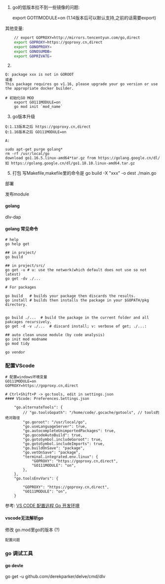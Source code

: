 1. 
   go的低版本拉不到一些镜像的问题:

    export GO111MODULE=on (1.14版本后可以默认支持,之前的话需要export)

其他变量:  
~~~sh
    // export GOPROXY=http://mirrors.tencentyun.com/go,direct
    export GOPROXY=https://goproxy.cn,direct
    export GONOPROXY=
    export GONOSUMDB=
    export GOPRIVATE=
~~~

2.

~~~
Q: package xxx is not in GOROOT  
或者
This package requires go v1.16, please upgrade your go version or use the appropriate docker builder.

# 初始化GO MOD
    export GO111MODULE=on  
    go mod init `mod_name`  
~~~

3. go版本升级 

~~~
Q:1.13版本之后 https://goproxy.cn,direct
Q:1.16版本之后 GO111MODULE=on

A:

sudo apt-get purge golang*
rm -rf /usr/local/go
download go1.16.5.linux-amd64*tar.gz from https://golang.google.cn/dl/
如 https://golang.google.cn/dl/go1.18.10.linux-amd64.tar.gz

~~~


5. 打包
    写Makefile,makefile里的命令是 go build -X "xxx" -o dest ./main.go

部署

发布module

#### golang
dlv-dap


#### golang 常见命令
~~~
# help
go help get

## in project/
go build  

## in project/src/
go get -u # u: use the network(which default does not use so not latest)
go get -dv ./...

# For packages

go build   # builds your package then discards the results.
go install # builds then installs the package in your $GOPATH/pkg directory.


go build ./...  # build the package in the current folder and all pakcages recursively.
go get -d -v ./...  # discard install; v: verbose of get; ./...: 

## auto clean unuse module (by code analysis)
go init mod modname
go mod tidy

go vendor

~~~

### 配置VScode
~~~
# 配置windows环境变量
GO111MODULE=on
GOPROXY=https://goproxy.cn,direct
~~~
~~~shell
# Ctrl+Shift+P -> go:tools, edit in settings.json
#### VScode: Preferences.Settings.json

    "go.alternateTools": {
        // "go.toolsGopath": "/home/code/.gocache/gotools", // tools的绝对路径
        "go.goroot": "/usr/local/go",
        "go.useLanguageServer": true,
        "go.autocompleteUnimportedPackages": true,
        "go.gocodeAutoBuild": true,
        "go.gotoSymbol.includeGoroot": true,
        "go.gotoSymbol.includeImports": true,
        "go.buildOnSave": "package",
        "go.vetOnSave": "package",
        "terminal.integrated.env.linux": {
            "GOPROXY": "https://goproxy.cn,direct",
            "GO111MODULE": "on",
        },
    },
    "go.toolsEnvVars": {
    
        "GOPROXY": "https://goproxy.cn,direct",
        "GO111MODULE": "on",
    }

~~~

参考: [VS CODE 配置远程 Go 开发环境](https://xuqilong.top/pages/3790c9/#配置远程登录)

#### vscode无法解析go

修改 go.mod里go的版本 (?)

~~~
配置问题

~~~



### go 调试工具

#### go devle

go get -u github.com/derekparker/delve/cmd/dlv


